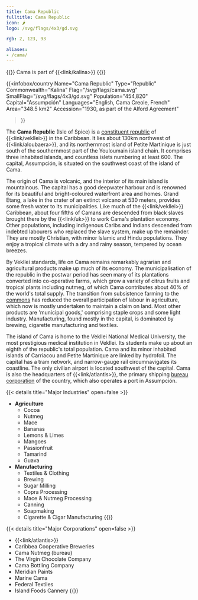 ```yaml
---
title: Cama Republic
fulltitle: Cama Republic
icon: 🌶️
logo: /svg/flags/4x3/gd.svg

rgb: 2, 123, 93

aliases:
- /cama/
---
```

{{<note series>}}
 Cama is part of {{<link/kalina>}}
{{</note>}}

{{<infobox/country
	 Name="Cama Republic"
	 Type="Republic"
	 Commonwealth="Kalina"
	 Flag="/svg/flags/cama.svg"
	 SmallFlag="/svg/flags/4x3/gd.svg"
	 Population="454,820"
	 Capital="Assumpción"
	 Languages="English, Cama Creole, French"
	 Area="348.5 km2"
	 Accession="1930, as part of the Alford Agreement"
 >}}

The <span class="fi fi-gd"></span> **Cama Republic** (Isle of Spice) is a [constituent republic](/republics/) of {{<link/vekllei>}} in the Caribbean. It lies about 130km northwest of {{<link/aloubaera>}}, and its northernmost island of Petite Martinique is just south of the southernmost part of the Youloumain island chain. It comprises three inhabited islands, and countless islets numbering at least 600. The capital, Assumpción, is situated on the southwest coast of the island of Cama.

The origin of Cama is volcanic, and the interior of its main island is mountainous. The capital has a good deepwater harbour and is renowned for its beautiful and bright-coloured waterfront area and homes. Grand Etang, a lake in the crater of an extinct volcano at 530 meters, provides some fresh water to its municipalities. Like much of the {{<link/vekllei>}} Caribbean, about four fifths of Camans are descended from black slaves brought there by the {{<link/uk>}} to work Cama's plantation economy. Other populations, including indigenous Caribs and Indians descended from indebted labourers who replaced the slave system, make up the remainder. They are mostly Christian, with minor Islamic and Hindu populations. They enjoy a tropical climate with a dry and rainy season, tempered by ocean breezes.

By Vekllei standards, life on Cama remains remarkably agrarian and agricultural products make up much of its economy. The municipalisation of the republic in the postwar period has seen many of its plantations converted into co-operative farms, which grow a variety of citrus fruits and tropical plants including nutmeg, of which Cama contributes about 40% of the world's total supply. The transition from subsistence farming to the [commons](/social-economy/) has reduced the overall participation of labour in agriculture, which now is mostly undertaken to maintain a claim on land. Most other products are 'municipal goods,' comprising staple crops and some light industry. Manufacturing, found mostly in the capital, is dominated by brewing, cigarette manufacturing and textiles.

The island of Cama is home to the Vekllei National Medical University, the most prestigious medical institution in Vekllei. Its students make up about an eighth of the republic's total population. Cama and its minor inhabited islands of Carriacou and Petite Martinique are linked by hydrofoil. The capital has a tram network, and narrow-gauge rail circumnavigates its coastline. The only civilian airport is located southwest of the capital. Cama is also the headquarters of {{<link/atlantis>}}, the primary shipping [bureau corporation](/bureaus/) of the country, which also operates a port in Assumpción.

{{< details title="Major Industries" open=false >}}
* **Agriculture**
	* Cocoa
	* Nutmeg
	* Mace
	* Bananas
	* Lemons & Limes
	* Mangoes
	* Passionfruit
	* Tamarind
	* Guava
* **Manufacturing**
	* Textiles & Clothing
	* Brewing
	* Sugar Milling
	* Copra Processing
	* Mace & Nutmeg Processing
	* Canning
	* Soapmaking
	* Cigarette & Cigar Manufacturing
{{</details>}}

{{< details title="Major Corporations" open=false >}}
* {{<link/atlantis>}}
* Caribbea Cooperative Breweries
* Cama Nutmeg (bureau)
* The Virgin Chocolate Company
* Cama Bottling Company
* Meridian Paints
* Marine Cama
* Federal Textiles
* Island Foods Cannery
{{</details>}}

